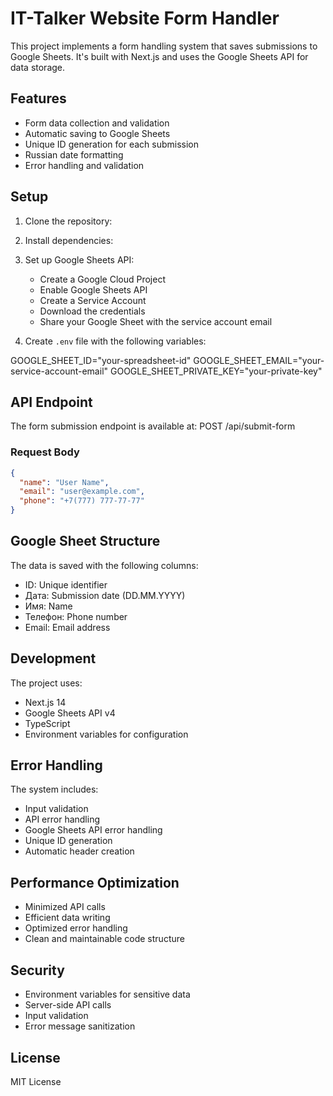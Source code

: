# IT-Talker Website Form Handler

This project implements a form handling system that saves submissions to Google Sheets. It's built with Next.js and uses the Google Sheets API for data storage.

## Features

- Form data collection and validation
- Automatic saving to Google Sheets
- Unique ID generation for each submission
- Russian date formatting
- Error handling and validation

## Setup

1. Clone the repository:
2. Install dependencies:

3. Set up Google Sheets API:

   - Create a Google Cloud Project
   - Enable Google Sheets API
   - Create a Service Account
   - Download the credentials
   - Share your Google Sheet with the service account email

4. Create `.env` file with the following variables:

GOOGLE_SHEET_ID="your-spreadsheet-id"
GOOGLE_SHEET_EMAIL="your-service-account-email"
GOOGLE_SHEET_PRIVATE_KEY="your-private-key"

## API Endpoint

The form submission endpoint is available at:
POST /api/submit-form

### Request Body

```json
{
  "name": "User Name",
  "email": "user@example.com",
  "phone": "+7(777) 777-77-77"
}
```

## Google Sheet Structure

The data is saved with the following columns:

- ID: Unique identifier
- Дата: Submission date (DD.MM.YYYY)
- Имя: Name
- Телефон: Phone number
- Email: Email address

## Development

The project uses:

- Next.js 14
- Google Sheets API v4
- TypeScript
- Environment variables for configuration

## Error Handling

The system includes:

- Input validation
- API error handling
- Google Sheets API error handling
- Unique ID generation
- Automatic header creation

## Performance Optimization

- Minimized API calls
- Efficient data writing
- Optimized error handling
- Clean and maintainable code structure

## Security

- Environment variables for sensitive data
- Server-side API calls
- Input validation
- Error message sanitization

## License

MIT License
